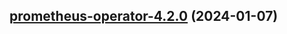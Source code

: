 

## [prometheus-operator-4.2.0](https://github.com/truecharts/charts/compare/prometheus-operator-4.1.0...prometheus-operator-4.2.0) (2024-01-07)